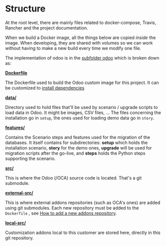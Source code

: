 # Structure

At the root level, there are mainly files related to docker-compose, Travis, Rancher and the project documentation.

When we build a Docker image, all the things below are copied *inside* the image. When developing, they are shared with volumes so we can work without having to make a new build every time we modify one file.

The implementation of odoo is in the [subfolder odoo](../odoo) which is broken down as:

**[Dockerfile](../odoo/Dockerfile)**

The Dockerfile used to build the Odoo custom image for this project.
It can be customized to [install dependencies](./how-to-add-dependency.md)

**[data/](../odoo/data)**

Directory used to hold files that'll be used by scenario / upgrade scripts to load data in Odoo. It might be images, CSV files, ... The files concerning the installation go in `setup`, the ones used for loading demo data go in `story`.

**[features/](../odoo/features)**

Contains the Scenario steps and features used for the migration of the databases.
It itself contains for subdirectories: **setup** which holds the installation scenario, **story** for the demo ones, **upgrade** will be used for migration scripts after the go-live, and **steps** holds the Python steps supporting the scenario.

**[src/](../odoo/src)**

This is where the Odoo (/OCA) source code is located.
That's a git submodule.

**[external-src/](../odoo/external-src)**

This is where external addons repositories (such as OCA's ones) are added using
git submodules. Each new repository must be added to the `Dockerfile` , see
[How to add a new addons repository](./docs/how-to-add-repo.md).

**[local-src/](../odoo/local-src)**

Customization addons local to this customer are stored here, directly in this
git repository.

